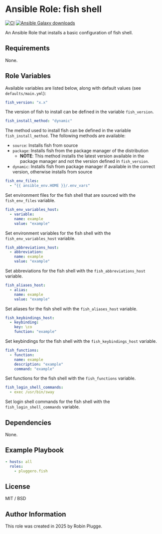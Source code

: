 # Ansible Role: fish shell

[![CI](https://github.com/pluggero/ansible-role-fish/actions/workflows/ci.yml/badge.svg)](https://github.com/pluggero/ansible-role-fish/actions/workflows/ci.yml) [![Ansible Galaxy downloads](https://img.shields.io/ansible/role/d/pluggero/fish?label=Galaxy%20downloads&logo=ansible&color=%23096598)](https://galaxy.ansible.com/ui/standalone/roles/pluggero/fish)

An Ansible Role that installs a basic configuration of fish shell.

## Requirements

None.

## Role Variables

Available variables are listed below, along with default values (see `defaults/main.yml`):

```yaml
fish_version: "x.x"
```

The version of fish to install can be defined in the variable `fish_version`.

```yaml
fish_install_method: "dynamic"
```

The method used to install fish can be defined in the variable `fish_install_method`.
The following methods are available:

- `source`: Installs fish from source
- `package`: Installs fish from the package manager of the distribution
  - **NOTE**: This method installs the latest version available in the package manager and not the version defined in `fish_version`.
- `dynamic`: Installs fish from package manager if available in the correct version, otherwise installs from source

```yaml
fish_env_files:
  - "{{ ansible_env.HOME }}/.env_vars"
```

Set environment files for the fish shell that are sourced with the `fish_env_files` variable.

```yaml
fish_env_variables_host:
  - variable:
    name: example
    value: "example"
```

Set environment variables for the fish shell with the `fish_env_variables_host` variable.

```yaml
fish_abbreviations_host:
  - abbreviation:
    name: example
    value: "example"
```

Set abbreviations for the fish shell with the `fish_abbreviations_host` variable.

```yaml
fish_aliases_host:
  - alias:
    name: example
    value: "example"
```

Set aliases for the fish shell with the `fish_aliases_host` variable.

```yaml
fish_keybindings_host:
  - keybinding:
    key: \co
    function: "example"
```

Set keybindings for the fish shell with the `fish_keybindings_host` variable.

```yaml
fish_functions:
  - function:
    name: example
    description: "example"
    command: "example"
```

Set functions for the fish shell with the `fish_functions` variable.

```yaml
fish_login_shell_commands:
  - exec /usr/bin/sway
```

Set login shell commands for the fish shell with the `fish_login_shell_commands` variable.

## Dependencies

None.

## Example Playbook

```yaml
- hosts: all
  roles:
    - pluggero.fish
```

## License

MIT / BSD

## Author Information

This role was created in 2025 by Robin Plugge.
